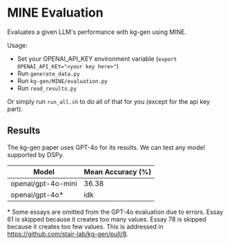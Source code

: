 # MINE Evaluation
Evaluates a given LLM's performance with kg-gen using MINE. 

Usage:
- Set your OPENAI_API_KEY environment variable (`export OPENAI_API_KEY="<your key here>"`)
- Run `generate_data.py`
- Run `kg-gen/MINE/evaluation.py`
- Run `read_results.py`

Or simply run `run_all.sh` to do all of that for you (except for the api key part). 

## Results 
The kg-gen paper uses GPT-4o for its results. 
We can test any model supported by DSPy. 

<!-- 
This takes a long time to run! 
I have not included a time column becuase it froze my computer part-way through
but cached some results, which threw off the timing. 
Expect to wait for 14*105/60=24.5 minutes to generate results. 
And then 10*105/60=17.5 minutes for evaluation.
The rest is fast though!

With a larger dataset it may be better to save graphs immediately rather than 
holding them in memory until saving them in bulk. 
It could also be worth investigating using parallel llm requests. 
This would probably help with openAI models but may be unwise when using local 
models.
-->

| Model | Mean Accuracy (%) |
| - | - |
| openai/gpt-4o-mini | 36.38 | 
| openai/gpt-4o* | idk |

\*
Some essays are omitted from the GPT-4o evaluation due to errors. 
Essay 61 is skipped because it creates too many values. 
Essay 78 is skipped because it creates too few values. 
This is addressed in https://github.com/stair-lab/kg-gen/pull/8. 

<!-- The paper result is 66.07% -->
